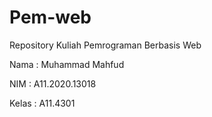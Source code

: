 # Pem-web
Repository Kuliah Pemrograman Berbasis Web

Nama  : Muhammad Mahfud

NIM   : A11.2020.13018

Kelas : A11.4301
